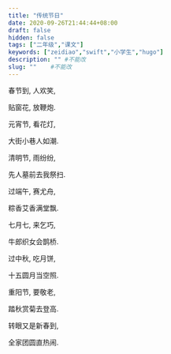 ```yaml
---
title: "传统节日"
date: 2020-09-26T21:44:44+08:00
draft: false
hidden: false
tags: ["二年级","课文"]
keywords: ["zeidiao","swift","小学生","hugo"]
description: "" #不能改
slug: ""    #不能改
---
```


春节到, 人欢笑,

贴窗花, 放鞭炮.

元宵节, 看花灯,

大街小巷人如潮.

清明节, 雨纷纷,

先人墓前去我祭扫.

过端午, 赛尤舟,

粽香艾香满堂飘.

七月七, 来乞巧,

 牛郎织女会鹊桥.

过中秋, 吃月饼,

十五圆月当空照.

重阳节, 要敬老,

踏秋赏菊去登高.

转眼又是新春到,

全家团圆直热闹.
